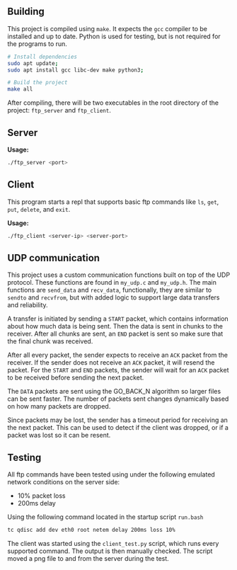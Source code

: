 ## Building

This project is compiled using `make`. It expects the `gcc` compiler to be installed and up to date. Python is used for testing, but is not required for the programs to run.

```bash
# Install dependencies
sudo apt update;
sudo apt install gcc libc-dev make python3;

# Build the project
make all
```

After compiling, there will be two executables in the root directory of the project: `ftp_server` and `ftp_client`.

## Server

**Usage:**

```bash
./ftp_server <port>
```

## Client

This program starts a repl that supports basic ftp commands like `ls`, `get`, `put`, `delete`, and `exit`.

**Usage:**

```bash
./ftp_client <server-ip> <server-port>
```

## UDP communication

This project uses a custom communication functions built on top of the UDP protocol. These functions are found in `my_udp.c` and `my_udp.h`.
The main functions are `send_data` and `recv_data`, functionally, they are similar to `sendto` and `recvfrom`, but with added logic to support large data transfers and reliability.

A transfer is initiated by sending a `START` packet, which contains information about how much data is being sent. Then the data is sent in chunks to the receiver. After all chunks are sent, an `END` packet is sent so make sure that the final chunk was received.

After all every packet, the sender expects to receive an `ACK` packet from the receiver. If the sender does not receive an `ACK` packet, it will resend the packet. For the `START` and `END` packets, the sender will wait for an `ACK` packet to be received before sending the next packet.

The `DATA` packets are sent using the GO_BACK_N algorithm so larger files can be sent faster. The number of packets sent changes dynamically based on how many packets are dropped.

Since packets may be lost, the sender has a timeout period for receiving an the next packet. This can be used to detect if the client was dropped, or if a packet was lost so it can be resent.

## Testing

All ftp commands have been tested using under the following emulated network conditions on the server side:

-   10% packet loss
-   200ms delay

Using the following command located in the startup script `run.bash`

```bash
tc qdisc add dev eth0 root netem delay 200ms loss 10%
```

The client was started using the `client_test.py` script, which runs every supported command. The output is then manually checked. The script moved a png file to and from the server during the test.
